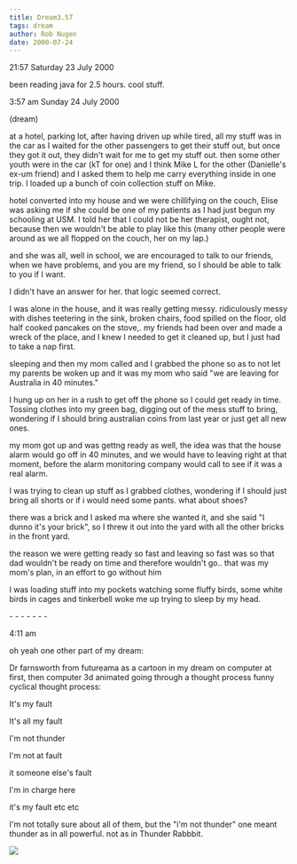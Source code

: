 ```yaml
---
title: Dream3.57
tags: dream
author: Rob Nugen
date: 2000-07-24
---
```


<p class=date>21:57 Saturday 23 July 2000</p>

<p>been reading java for 2.5 hours.  cool stuff.

<p class=date>3:57 am Sunday 24 July 2000</p>

<p class=note>(dream)</p>

<p class=dream>at a hotel, parking lot, after having driven up while tired, all my stuff was in the car as I waited for the other passengers to get their stuff out, but once they got it out, they didn't wait for me to get my stuff out.  then some other youth were in the car (kT for one) and I think Mike L for the other (Danielle's ex-um friend) and I asked them to help me carry everything inside in one trip.  I loaded up a bunch of coin collection stuff on Mike. 

<p class=dream>hotel converted into my house and we were chillifying on the couch, Elise was asking me if she could be one of my patients as I had just begun my schooling at USM.  I told her that I could not be her therapist, ought not, because then we wouldn't be able to play like this (many other people were around as we all flopped on the couch, her on my lap.)

<p class=dream>and she was all, well in school, we are encouraged to talk to our friends, when we have problems, and you are my friend, so I should be able to talk to you if I want.  

<p class=dream>I didn't have an answer for her. that logic seemed correct.

<p class=dream>I was alone in the house, and it was really getting messy.  ridiculously messy with dishes teetering in the sink, broken chairs,  food spilled on the floor, old half cooked pancakes on the stove,.  my friends had been over and made a wreck of the place, and I knew I needed to get it cleaned up, but I just had to take a nap first.  

<p class=dream>sleeping and then my mom called and I grabbed the phone so as to not let my parents be woken up and it was my mom who said "we are leaving for Australia in 40 minutes."

<p class=dream>I hung up on her in a rush to get off the phone so I could get ready in time.  Tossing clothes into my green bag,  digging out of the mess stuff to bring, wondering if I should bring australian coins from last year or just get all new ones. 

<p class=dream>my mom got up and was gettng ready as well,  the idea was that the house alarm would go off in 40 minutes, and we would have to leaving right at that moment, before the alarm monitoring company would call to see if it was a real alarm.  

<p class=dream>I was trying to clean up stuff as I grabbed clothes, wondering if I should just bring all shorts or if i would need some pants. what about shoes?

<p class=dream>there was a brick and I asked ma where she wanted it, and she said "I dunno it's your brick", so I threw it out into the yard with all the other bricks in the front yard.

<p class=dream>the reason we were getting ready so fast and leaving so fast was so that dad wouldn't be ready on time and therefore wouldn't go.. that was my mom's plan, in an effort to go without him

<p class=dream>I was loading stuff into my pockets watching some fluffy birds, some white birds in cages and tinkerbell woke me up trying to sleep by my head.

<p>- - - - - - -

<p class=date>4:11 am</p>

<p>oh  yeah one other part of my dream:

<p class=dream>Dr farnsworth from futureama as a cartoon in my dream on computer at first, then computer 3d animated going through a thought process  funny cyclical thought process:  

<p class=dream>It's my fault

<p class=dream>It's all my fault

<p class=dream>I'm not thunder

<p class=dream>I'm not at fault

<p class=dream>it someone else's fault

<p class=dream>I'm in charge here

<p class=dream>it's my fault  etc etc

<p>I'm not totally sure about all of them, but the "i'm not thunder" one meant thunder as in all powerful.  not as in Thunder Rabbbit.

<p><img src="/images/rob/wL-ROB.gif">

